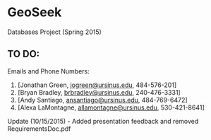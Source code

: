 # GeoSeek
Databases Project (Spring 2015)

## TO DO:
Emails and Phone Numbers: 

1. [Jonathan Green, jogreen@ursinus.edu, 484-576-201]
2. [Bryan Bradley, brbradley@ursinus.edu, 240-476-3331] 
3. [Andy Santiago, ansantiago@ursinus.edu, 484-769-6472] 
4. [Alexa LaMontagne, allamontagne@ursinus.edu, 530-421-8641]

Update (10/15/2015) - Added presentation feedback and removed RequirementsDoc.pdf
